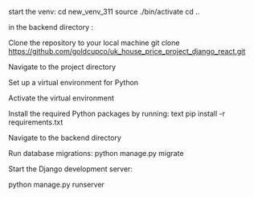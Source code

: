 
start the venv:
cd new_venv_311
source ./bin/activate
cd ..

in the backend directory :

Clone the repository to your local machine
git clone  https://github.com/goldcupco/uk_house_price_project_django_react.git

Navigate to the project directory


Set up a virtual environment for Python

Activate the virtual environment


Install the required Python packages by running:
text
pip install -r requirements.txt

Navigate to the backend directory

Run database migrations:
python manage.py migrate

Start the Django development server:

python manage.py runserver